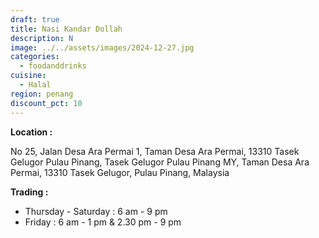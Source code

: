 ```yaml
---
draft: true
title: Nasi Kandar Dollah
description: N
image: ../../assets/images/2024-12-27.jpg
categories:
  - foodanddrinks
cuisine:
  - Halal
region: penang
discount_pct: 10
---
```

**Location :** 

No 25, Jalan Desa Ara Permai 1, Taman Desa Ara Permai, 13310 Tasek Gelugor Pulau Pinang, Tasek Gelugor Pulau Pinang MY, Taman Desa Ara Permai, 13310 Tasek Gelugor, Pulau Pinang, Malaysia

**Trading :** 

* Thursday - Saturday : 6 am - 9 pm
* Friday : 6 am - 1 pm & 2.30 pm - 9 pm
